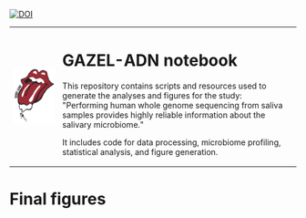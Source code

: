 [![DOI](https://zenodo.org/badge/DOI/10.5281/zenodo.15881253.svg)](https://doi.org/10.5281/zenodo.15881253)

<table>
<tr>
<td><img src="logo.png" alt="Logo" width="200"/></td>
<td>

# GAZEL-ADN notebook

This repository contains scripts and resources used to generate the analyses and figures for the study:  
"Performing human whole genome sequencing from saliva samples provides highly reliable information about the salivary microbiome."

It includes code for data processing, microbiome profiling, statistical analysis, and figure generation.

</td>
</tr>
</table>

# Final figures 
